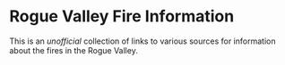 # Rogue Valley Fire Information
This is an *unofficial* collection of links to various sources for information about the fires in the Rogue Valley.
